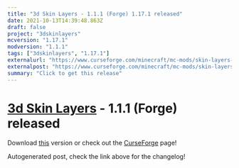 ```yaml
---
title: "3d Skin Layers - 1.1.1 (Forge) 1.17.1 released"
date: 2021-10-13T14:39:48.863Z
draft: false
project: "3dskinlayers"
mcversion: "1.17.1"
modversion: "1.1.1"
tags: ["3dskinlayers", "1.17.1"]
externalurl: "https://www.curseforge.com/minecraft/mc-mods/skin-layers-3d/files/3489974"
externalpost: "https://www.curseforge.com/minecraft/mc-mods/skin-layers-3d/files/3489974"
summary: "Click to get this release"
---
```

# [3d Skin Layers](/project/3dskinlayers) - 1.1.1 (Forge) released
Download [this](https://www.curseforge.com/minecraft/mc-mods/skin-layers-3d/files/3489974) version or check out the [CurseForge](https://www.curseforge.com/minecraft/mc-mods/skin-layers-3d) page!

Autogenerated post, check the link above for the changelog!
